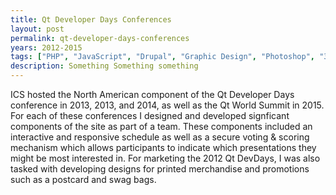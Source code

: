 ```yaml
---
title: Qt Developer Days Conferences
layout: post
permalink: qt-developer-days-conferences
years: 2012-2015
tags: ["PHP", "JavaScript", "Drupal", "Graphic Design", "Photoshop", "3D"]
description: Something Something something
---
```


ICS hosted the North American component of the Qt Developer Days conference in 2013, 2013, and 2014, as well as the Qt World Summit in 2015. For each of these conferences I designed and developed signficant components of the site as part of a team. These components included an interactive and responsive schedule as well as a secure voting & scoring mechanism which allows participants to indicate which presentations they might be most interested in. For marketing the 2012 Qt DevDays, I was also tasked with developing designs for printed merchandise and promotions such as a postcard and swag bags.

